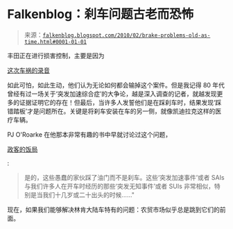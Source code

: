 <!--yml

category: 未分类

日期：2024 年 05 月 12 日 21:38:59

-->

# Falkenblog：刹车问题古老而恐怖

> 来源：[`falkenblog.blogspot.com/2010/02/brake-problems-old-as-time.html#0001-01-01`](http://falkenblog.blogspot.com/2010/02/brake-problems-old-as-time.html#0001-01-01)

丰田正在进行损害控制，主要是因为

[这次车祸的录音](http://www.cardealerreviews.org/?p=247148&cpage=1)

如此可怕，如此生动，他们认为无论如何都会输掉这个案件。但是我记得 80 年代曾经有过一场关于‘突发加速综合症’的大争论，越是深入调查的记者，就越发现更多的证据证明它的存在！但最后，当许多人发誓他们是在踩刹车时，结果发现‘踩错踏板’才是问题所在。关键是将刹车安装在车的另一侧，就像凯迪拉克这样的医疗车辆。

PJ O'Roarke 在他那本非常有趣的书中早就讨论过这个问题，

[政客的饭局](http://books.google.com/books?id=1Kn1VP4TX-gC&pg=PA87&lpg=PA87&dq=audi+5000+pj+o'rourke&source=bl&ots=VJJ60lp_CN&sig=1C9ncw3mKbGx4eQiN1IbNXfcpl4&hl=en&sa=X&oi=book_result&resnum=2&ct=result#v=onepage&q=&f=false)

:

> 是的，这些愚蠢的家伙踩了油门而不是刹车。这些‘突发加速事件’或者 SAIs 与我们许多人在开车时经历的那些‘突发无知事件’或者 SUIs 非常相似，特别是当我们十几岁或二十出头的时候……"

现在，如果我们能够解决林肯大陆车特有的问题：农贸市场似乎总是跳到它们的前面。
